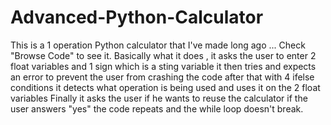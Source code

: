 # Advanced-Python-Calculator
This is a 1 operation Python calculator that I've made long ago ...
Check "Browse Code" to see it.
Basically what it does , it asks the user to enter 2 float variables and 1 sign which is a sting variable
it then tries and expects an error to prevent the user from crashing the code
after that with 4 ifelse conditions it detects what operation is being used and uses it on the 2 float variables
Finally it asks the user if he wants to reuse the calculator
if the user answers "yes" the code repeats and the while loop doesn't break.
